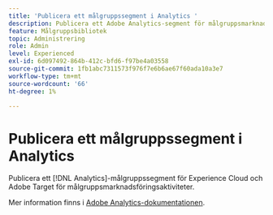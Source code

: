 ```yaml
---
title: 'Publicera ett målgruppssegment i Analytics '
description: Publicera ett Adobe Analytics-segment för målgruppsmarknadsföring i Experience Cloud och Adobe Target.
feature: Målgruppsbibliotek
topic: Administrering
role: Admin
level: Experienced
exl-id: 6d097492-864b-412c-bfd6-f97be4a03558
source-git-commit: 1fb1abc7311573f976f7e6b6ae67f60ada10a3e7
workflow-type: tm+mt
source-wordcount: '66'
ht-degree: 1%

---
```


# Publicera ett målgruppssegment i Analytics

Publicera ett [!DNL Analytics]-målgruppssegment för Experience Cloud och Adobe Target för målgruppsmarknadsföringsaktiviteter.

Mer information finns i [Adobe Analytics-dokumentationen](https://experienceleague.adobe.com/docs/analytics/components/segmentation/segmentation-workflow/seg-publish.html?lang=en).
